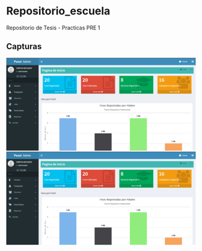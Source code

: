 # Repositorio_escuela
Repositorio de Tesis - Practicas PRE 1
## Capturas

![](https://raw.githubusercontent.com/jcorpus/Repositorio_escuela/master/html/img_server/admin.PNG)
![](https://raw.githubusercontent.com/jcorpus/Repositorio_escuela/master/html/img_server/admin.PNG?token=AICGddxn3CDBBOFHE_MpAxIOstaSBtssks5YsgucwA%3D%3D)
